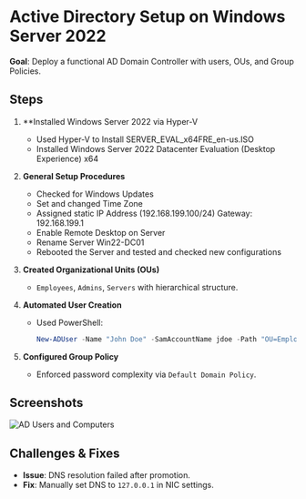 # Active Directory Setup on Windows Server 2022  
**Goal**: Deploy a functional AD Domain Controller with users, OUs, and Group Policies.  

## **Steps**  
1. **Installed Windows Server 2022 via Hyper-V  
   - Used Hyper-V to Install SERVER_EVAL_x64FRE_en-us.ISO
   - Installed Windows Server 2022 Datacenter Evaluation (Desktop Experience) x64

2. **General Setup Procedures**
   - Checked for Windows Updates
   - Set and changed Time Zone
   - Assigned static IP Address (192.168.199.100/24) Gateway: 192.168.199.1
   - Enable Remote Desktop on Server
   - Rename Server Win22-DC01
   - Rebooted the Server and tested and checked new configurations
     
3. **Created Organizational Units (OUs)**  
   - `Employees`, `Admins`, `Servers` with hierarchical structure.  
4. **Automated User Creation**  
   - Used PowerShell:  
     ```powershell
     New-ADUser -Name "John Doe" -SamAccountName jdoe -Path "OU=Employees,DC=lab,DC=local"  
     ```  
5. **Configured Group Policy**  
   - Enforced password complexity via `Default Domain Policy`.  

## **Screenshots**  
![AD Users and Computers](screenshots/ad-users.png)  

## **Challenges & Fixes**  
- **Issue**: DNS resolution failed after promotion.  
- **Fix**: Manually set DNS to `127.0.0.1` in NIC settings. 


